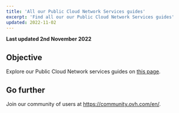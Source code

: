 ```yaml
---
title: 'All our Public Cloud Network Services guides'
excerpt: 'Find all our our Public Cloud Network Services guides'
updated: 2022-11-02
---
```


**Last updated 2nd November 2022**

## Objective

Explore our Public Cloud Network services guides on [this page](https://docs.ovh.com/us/en/publiccloud/network-services/).

## Go further

Join our community of users at <https://community.ovh.com/en/>.